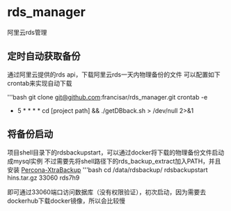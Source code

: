 # rds_manager
阿里云rds管理

## 定时自动获取备份
通过阿里云提供的rds api，下载阿里云rds一天内物理备份的文件
可以配置如下crontab来实现自动下载

'''bash
git clone git@github.com:francisar/rds_manager.git
crontab -e
* 5 * * * * cd [project path] && ./getDBback.sh > /dev/null 2>&1

## 将备份启动
项目shell目录下的rdsbackupstart，可以通过docker将下载的物理备份文件启动成mysql实例
不过需要先将shell路径下的rds_backup_extract加入PATH，并且安装
[Percona-XtraBackup](http://www.percona.com/downloads/XtraBackup/ 'Percona-XtraBackup')
'''bash
cd /data/rdsbackup/
rdsbackupstart  hins.tar.gz 33060 rds7h9

即可通过33060端口访问数据库（没有权限验证），初次启动，因为需要去dockerhub下载docker镜像，所以会比较慢